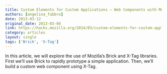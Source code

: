 ```yaml
---
title: Custom Elements for Custom Applications – Web Components with Mozilla’s Brick and X-Tag
authors: [angelina_fabbro]
date: 2013-03-12
original_date: 2013-03-04
link: https://hacks.mozilla.org/2014/03/custom-elements-for-custom-applications-web-components-with-mozillas-brick-and-x-tag/
category: articles
layout: single
tags: ['Brick', 'X-Tag']
---
```


In this article, we will explore the use of Mozilla’s Brick and X-Tag libraries.
First we’ll use Brick to rapidly prototype a simple application. Then, we’ll
build a custom web component using X-Tag.

<!-- Excerpt -->
